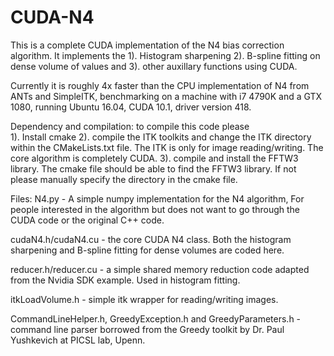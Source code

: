 # CUDA-N4
This is a complete CUDA implementation of the N4 bias correction algorithm. It implements the 
1). Histogram sharpening
2). B-spline fitting on dense volume of values
and 3). other auxillary functions using CUDA.

Currently it is roughly 4x faster than the CPU implementation of N4 from ANTs and SimpleITK, benchmarking on a 
machine with i7 4790K and a GTX 1080, running Ubuntu 16.04, CUDA 10.1, driver version 418. 

Dependency and compilation: to compile this code please  
1). Install cmake
2). compile the ITK toolkits and change the ITK directory within the CMakeLists.txt file. The ITK is only for image reading/writing. The core algorithm is completely CUDA.
3). compile and install the FFTW3 library. The cmake file should be able to find the FFTW3 library. If not please manually specify the directory in the cmake file. 

Files: 
N4.py - A simple numpy implementation for the N4 algorithm, For people interested in the algorithm but does not want to go through the CUDA code or the original C++ code. 

cudaN4.h/cudaN4.cu - the core CUDA N4 class. Both the histogram sharpening and B-spline fitting for dense volumes are coded here. 

reducer.h/reducer.cu - a simple shared memory reduction code adapted from the Nvidia SDK example. Used in histogram fitting. 

itkLoadVolume.h - simple itk wrapper for reading/writing images. 

CommandLineHelper.h, GreedyException.h and GreedyParameters.h - command line parser borrowed from the Greedy toolkit by Dr. Paul Yushkevich at PICSL lab, Upenn. 

